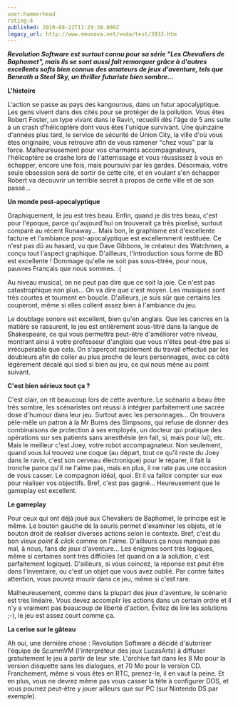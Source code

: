 ```yaml
---
user:hammerhead
rating:4
published: 2010-08-22T11:29:38.000Z
legacy_url: http://www.emunova.net/veda/test/3933.htm
---
```

**_Revolution Software est surtout connu pour sa série "Les Chevaliers de Baphomet", mais ils se sont aussi fait remarquer grâce à d'autres excellents _softs_ bien connus des amateurs de jeux d'aventure, tels que Beneath a Steel Sky, un thriller futuriste bien sombre..._**  

  

  

**L'histoire**  

L'action se passe au pays des kangourous, dans un futur apocalyptique. Les gens vivent dans des cités pour se protéger de la pollution. Vous êtes Robert Foster, un type vivant dans le Ravin, recueilli dès l'âge de 5 ans suite à un crash d'hélicoptère dont vous êtes l'unique survivant. Une quinzaine d'années plus tard, le service de sécurité de Union City, la ville d'où vous êtes originaire, vous retrouve afin de vous ramener "chez vous" par la force. Malheureusement pour vos charmants accompagnateurs, l'hélicoptère se crashe lors de l'atterrissage et vous réussissez à vous en échapper, encore une fois, mais poursuivi par les gardes. Désormais, votre seule obsession sera de sortir de cette cité, et en voulant s'en échapper Robert va découvrir un terrible secret à propos de cette ville et de son passé...  

  

**Un monde post-apocalyptique**  

Graphiquement, le jeu est très beau. Enfin, quand je dis très beau, c'est pour l'époque, parce qu'aujourd'hui on trouverait ça très pixelisé, surtout comparé au récent Runaway... Mais bon, le graphisme est d'excellente facture et l'ambiance post-apocalyptique est excellemment restituée. Ce n'est pas dû au hasard, vu que Dave Gibbons, le créateur des Watchmen, a conçu tout l'aspect graphique. D'ailleurs, l'introduction sous forme de BD est excellente ! Dommage qu'elle ne soit pas sous-titrée, pour nous, pauvres Français que nous sommes. :(  

  

Au niveau musical, on ne peut pas dire que ce soit la joie. Ce n'est pas catastrophique non plus... On va dire que c'est moyen. Les musiques sont très courtes et tournent en boucle. D'ailleurs, je suis sûr que certains les couperont, même si elles collent assez bien à l'ambiance du jeu.  

  

Le doublage sonore est excellent, bien qu'en anglais. Que les cancres en la matière se rassurent, le jeu est entièrement sous-titré dans la langue de Shakespeare, ce qui vous permettra peut-être d'améliorer votre niveau, montrant ainsi à votre professeur d'anglais que vous n'êtes peut-être pas si irrécupérable que cela. On s'aperçoit rapidement du travail effectué par les doubleurs afin de coller au plus proche de leurs personnages, avec ce côté légèrement décalé qui sied si bien au jeu, ce qui nous mène au point suivant.  

  

**C'est bien sérieux tout ça ?**  

C'est clair, on rit beaucoup lors de cette aventure. Le scénario a beau être très sombre, les scénaristes ont réussi à intégrer parfaitement une sacrée dose d'humour dans leur jeu. Surtout avec les personnages... On trouvera pèle-mêle un patron à la Mr Burns des Simpsons, qui refuse de donner des combinaisons de protection à ses employés, un docteur qui pratique des opérations sur ses patients sans anesthésie (en fait, si, mais pour lui), etc. Mais le meilleur c'est Joey, votre robot accompagnateur. Non seulement, quand vous lui trouvez une coque (au départ, tout ce qu'il reste du Joey dans le ravin, c'est son cerveau électronique) pour le réparer, il fait la tronche parce qu'il ne l'aime pas, mais en plus, il ne rate pas une occasion de vous casser. Le compagnon idéal, quoi. Et il va falloir compter sur eux pour réaliser vos objectifs. Bref, c'est pas gagné... Heureusement que le gameplay est excellent.  

  

**Le gameplay**  

Pour ceux qui ont déjà joué aux Chevaliers de Baphomet, le principe est le même. Le bouton gauche de la souris permet d'examiner les objets, et le bouton droit de réaliser diverses actions selon le contexte. Bref, c'est du bon vieux _point & click_ comme on l'aime. D'ailleurs ça nous manque pas mal, à nous, fans de jeux d'aventure... Les énigmes sont très logiques, même si certaines sont très difficiles (et quand on a la solution, c'est parfaitement logique). D'ailleurs, si vous coincez, la réponse est peut être dans l'inventaire, ou c'est un objet que vous avez oublié. Par contre faites attention, vous pouvez mourir dans ce jeu, même si c'est rare.  

  

Malheureusement, comme dans la plupart des jeux d'aventure, le scénario est très linéaire. Vous devez accomplir les actions dans un certain ordre et il n'y a vraiment pas beaucoup de liberté d'action. Évitez de lire les solutions ;-), le jeu est assez court comme ça.  

  

**La cerise sur le gâteau**  

Ah oui, une dernière chose : Revolution Software a décidé d'autoriser l'équipe de ScummVM (l'interpréteur des jeux LucasArts) à diffuser gratuitement le jeu à partir de leur site. L'archive fait dans les 8 Mo pour la version disquette sans les dialogues, et 70 Mo pour la version CD. Franchement, même si vous êtes en RTC, prenez-le, il en vaut la peine. Et en plus, vous ne devrez même pas vous casser la tête à configurer DOS, et vous pourrez peut-être y jouer ailleurs que sur PC (sur Nintendo DS par exemple).